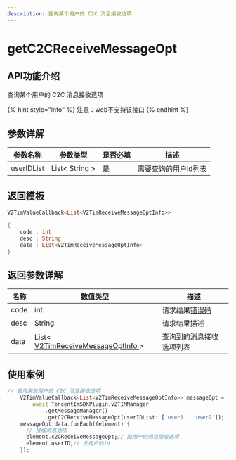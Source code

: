```yaml
---
description: 查询某个用户的 C2C 消息接收选项
---
```


# getC2CReceiveMessageOpt

## API功能介绍

查询某个用户的 C2C 消息接收选项

{% hint style="info" %}
注意：web不支持该接口
{% endhint %}

## 参数详解

| 参数名称       | 参数类型           | 是否必填 | 描述          |
| ---------- | -------------- | ---- | ----------- |
| userIDList | List< String > | 是    | 需要查询的用户id列表 |

## 返回模板

```dart
V2TimValueCallback<List<V2TimReceiveMessageOptInfo>>

{
    code : int
    desc : String
    data : List<V2TimReceiveMessageOptInfo>
}
```

## 返回参数详解

| 名称   | 数值类型                                                                            | 描述                                                             |
| ---- | ------------------------------------------------------------------------------- | -------------------------------------------------------------- |
| code | int                                                                             | 请求结果[错误码](https://cloud.tencent.com/document/product/269/1671) |
| desc | String                                                                          | 请求结果描述                                                         |
| data | List< [V2TimReceiveMessageOptInfo ](../../class/v2timreceivemessageoptinfo.md)> | 查询到的消息接收选项列表                                                   |

## 使用案例  &#x20;

```dart
// 查询某些用户的 C2C 消息接收选项
    V2TimValueCallback<List<V2TimReceiveMessageOptInfo>> messageOpt =
        await TencentImSDKPlugin.v2TIMManager
            .getMessageManager()
            .getC2CReceiveMessageOpt(userIDList: ['user1', 'user2']);
    messageOpt.data.forEach((element) {
      // 接收消息选项
      element.c2CReceiveMessageOpt;// 此用户的消息接收选项
      element.userID;// 此用户的id
    });
```
